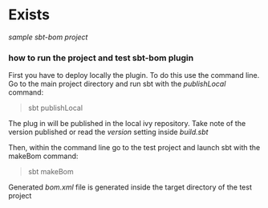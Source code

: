 # Exists

*sample sbt-bom project*

### how to run the project and test sbt-bom plugin

First you have to deploy locally the plugin. To do this use the command line.
Go to the main project directory and run sbt with the *publishLocal* command:

> sbt publishLocal

The plug in will be published in the local ivy repository. Take note of the
version published or read the *version* setting inside *build.sbt*

Then, within the command line go to the test project and launch sbt with the makeBom command:

> sbt makeBom

Generated *bom.xml* file is generated inside the target directory of the test
project